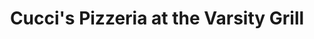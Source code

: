 ---
title: "Cucci's Pizzeria at the Varsity Grill"
url: /warm-springs/cuccis-pizzeria-at-the-varsity-grill/
shop: convenience
---